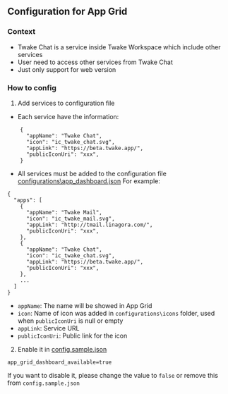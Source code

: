 ## Configuration for App Grid

### Context
- Twake Chat is a service inside Twake Workspace which include other services
- User need to access other services from Twake Chat
- Just only support for web version

### How to config

1. Add services to configuration file

- Each service have the information:
```
    {
      "appName": "Twake Chat",
      "icon": "ic_twake_chat.svg",
      "appLink": "https://beta.twake.app/",
      "publicIconUri": "xxx",
    }
```

- All services must be added to the configuration file [configurations\app_dashboard.json](https://github.com/linagora/twake-on-matrix/blob/main/configurations/app_dashboard.json)
  For example:
```
{
  "apps": [
    {
      "appName": "Twake Mail",
      "icon": "ic_twake_mail.svg",
      "appLink": "http://tmail.linagora.com/",
      "publicIconUri": "xxx",
    },
    {
      "appName": "Twake Chat",
      "icon": "ic_twake_chat.svg",
      "appLink": "https://beta.twake.app/",
      "publicIconUri": "xxx",
    },
    ...
  ]
}
```

- `appName`: The name will be showed in App Grid
- `icon`: Name of icon was added in `configurations\icons` folder, used when `publicIconUri` is null or empty
- `appLink`: Service URL
- `publicIconUri`: Public link for the icon

2. Enable it in [config.sample.json](https://github.com/linagora/twake-on-matrix/blob/main/config.sample.json)
```
app_grid_dashboard_available=true
```
If you want to disable it, please change the value to `false` or remove this from `config.sample.json`